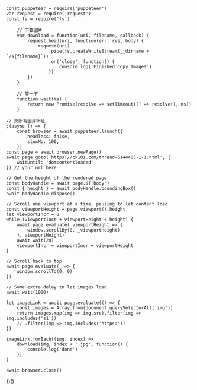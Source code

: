     const puppeteer = require('puppeteer')
    var request = require('request')
    const fs = require('fs')

        // 下載圖片
        var download = function(uri, filename, callback) {
            request.head(uri, function(err, res, body) {
                request(uri)
                    .pipe(fs.createWriteStream(__dirname + `/${filename}`))
                    .on('close', function() {
                        console.log('Finished Copy Images')
                    })
            })
        }

        // 等一下
        function wait(ms) {
            return new Promise(resolve => setTimeout(() => resolve(), ms))
        }

    // 爬所有圖片網址
    ;(async () => {
        const browser = await puppeteer.launch({
            headless: false,
            slowMo: 100,
        })
    const page = await browser.newPage()
    await page.goto('https://ck101.com/thread-5144405-1-1.html', {
        waitUntil: 'domcontentloaded',
    }) // your url here

    // Get the height of the rendered page
    const bodyHandle = await page.$('body')
    const { height } = await bodyHandle.boundingBox()
    await bodyHandle.dispose()

    // Scroll one viewport at a time, pausing to let content load
    const viewportHeight = page.viewport().height
    let viewportIncr = 0
    while (viewportIncr + viewportHeight < height) {
        await page.evaluate(_viewportHeight => {
            window.scrollBy(0, _viewportHeight)
        }, viewportHeight)
        await wait(20)
        viewportIncr = viewportIncr + viewportHeight
    }

    // Scroll back to top
    await page.evaluate(_ => {
        window.scrollTo(0, 0)
    })

    // Some extra delay to let images load
    await wait(1000)

    let imageLink = await page.evaluate(() => {
        const images = Array.from(document.querySelectorAll('img'))
        return images.map(img => img.src).filter(img => img.includes('s1'))
        // .filter(img => img.includes('https:'))
    })

    imageLink.forEach((img, index) =>
        download(img, index + '.jpg', function() {
            console.log('done')
        })
    )

    await browser.close()
})()
